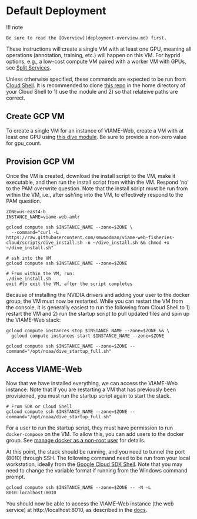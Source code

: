 # Default Deployment

!!! note

    Be sure to read the [Overview](deployment-overview.md) first.

These instructions will create a single VM with at least one GPU, meaning all operations (annotation, training, etc.) will happen on this VM. For hyprid options, e.g., a low-cost compute VM paired with a worker VM with GPUs, see [Split Services](deployment-split.md).

Unless otherwise specified, these commands are expected to be run from [Cloud Shell](https://cloud.google.com/shell). It is recommended to clone [this repo](https://github.com/smwoodman/viame-web-fisheries-cloud) in the home directory of your Cloud Shell to 1) use the module and 2) so that relateive paths are correct.

## Create GCP VM

To create a single VM for an instance of VIAME-Web, create a VM with at least one GPU using [this dive module](main.tf). Be sure to provide a non-zero value for gpu_count.

## Provision GCP VM

Once the VM is created, download the install script to the VM, make it executable, and then run the install script from within the VM. Respond 'no' to the PAM overwrite question. Note that the install script must be run from within the VM, i.e., after ssh'ing into the VM, to effectively respond to the PAM question.

```shell
ZONE=us-east4-b
INSTANCE_NAME=viame-web-amlr

gcloud compute ssh $INSTANCE_NAME --zone=$ZONE \
  --command="curl -L https://raw.githubusercontent.com/smwoodman/viame-web-fisheries-cloud/scripts/dive_install.sh -o ~/dive_install.sh && chmod +x ~/dive_install.sh"

# ssh into the VM
gcloud compute ssh $INSTANCE_NAME --zone=$ZONE

# From within the VM, run:
./dive_install.sh
exit #to exit the VM, after the script completes
```

Because of installing the NVIDIA drivers and adding your user to the docker group, the VM must now be restarted. While you can restart the VM from the console, it is generally easiest to run the following from Cloud Shell to 1) restart the VM and 2) run the startup script to pull updated files and spin up the VIAME-Web stack:

```shell
gcloud compute instances stop $INSTANCE_NAME --zone=$ZONE && \
  gcloud compute instances start $INSTANCE_NAME --zone=$ZONE

gcloud compute ssh $INSTANCE_NAME --zone=$ZONE --command="/opt/noaa/dive_startup_full.sh"
```

## Access VIAME-Web

Now that we have installed everything, we can access the VIAME-Web instance. Note that if you are restarting a VM that has previously been provisioned, you must run the startup script again to start the stack.

```shell
# From SDK or Cloud Shell
gcloud compute ssh $INSTANCE_NAME --zone=$ZONE --command="/opt/noaa/dive_startup_full.sh"
```

For a user to run the startup script, they must have permission to run `docker-compose` on the VM. To allow this, you can add users to the docker group. See [manage docker as a non-root user](https://docs.docker.com/engine/install/linux-postinstall/#manage-docker-as-a-non-root-user) for details.

At this point, the stack should be running, and you need to tunnel the port (8010) through SSH. The following command need to be run from your local workstation, ideally from the [Google Cloud SDK Shell](https://cloud.google.com/sdk/docs/install). Note that you may need to change the variable format if running from the Windows command prompt.

```shell
gcloud compute ssh $INSTANCE_NAME --zone=$ZONE -- -N -L 8010:localhost:8010
```

You should now be able to access the VIAME-Web instance (the web service) at http://localhost:8010, as described in the [docs](https://kitware.github.io/dive/Deployment-Docker-Compose/#basic-deployment).